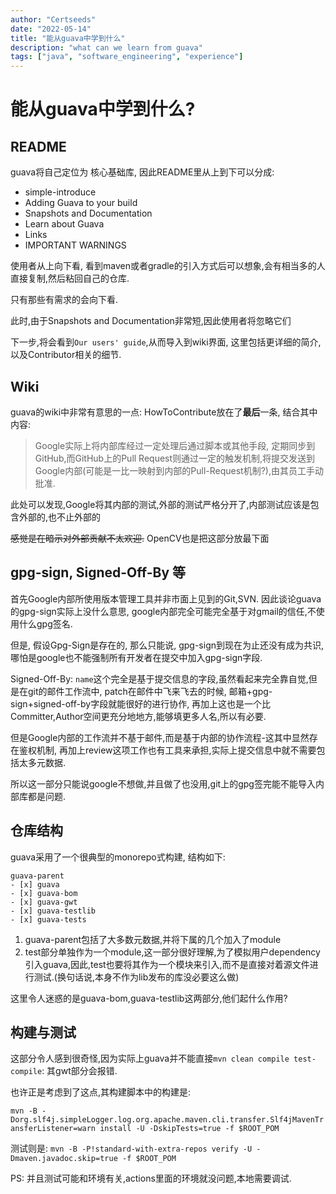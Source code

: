 ```yaml
---
author: "Certseeds"
date: "2022-05-14"
title: "能从guava中学到什么"
description: "what can we learn from guava"
tags: ["java", "software_engineering", "experience"]
---
```



# 能从guava中学到什么?

## README

guava将自己定位为 核心基础库, 因此README里从上到下可以分成:

+ simple-introduce
+ Adding Guava to your build
+ Snapshots and Documentation
+ Learn about Guava
+ Links
+ IMPORTANT WARNINGS

使用者从上向下看, 看到maven或者gradle的引入方式后可以想象,会有相当多的人直接复制,然后粘回自己的仓库.

只有那些有需求的会向下看.

此时,由于Snapshots and Documentation非常短,因此使用者将忽略它们

下一步,将会看到`Our users' guide`,从而导入到wiki界面, 这里包括更详细的简介,以及Contributor相关的细节.

## Wiki

guava的wiki中非常有意思的一点: HowToContribute放在了**最后**一条, 结合其中内容:

> Google实际上将内部库经过一定处理后通过脚本或其他手段, 定期同步到GitHub,而GitHub上的Pull Request则通过一定的触发机制,将提交发送到Google内部(可能是一比一映射到内部的Pull-Request机制?),由其员工手动批准.

此处可以发现,Google将其内部的测试,外部的测试严格分开了,内部测试应该是包含外部的,也不止外部的

~~感觉是在暗示对外部贡献不太欢迎.~~ OpenCV也是把这部分放最下面

## gpg-sign, Signed-Off-By 等

首先Google内部所使用版本管理工具并非市面上见到的Git,SVN. 因此谈论guava的gpg-sign实际上没什么意思, google内部完全可能完全基于对gmail的信任,不使用什么gpg签名.

但是, 假设Gpg-Sign是存在的, 那么只能说, gpg-sign到现在为止还没有成为共识,哪怕是google也不能强制所有开发者在提交中加入gpg-sign字段.

Signed-Off-By: `name`这个完全是基于提交信息的字段,虽然看起来完全靠自觉,但是在git的邮件工作流中, patch在邮件中飞来飞去的时候, 邮箱+gpg-sign+signed-off-by字段就能很好的进行协作, 再加上这也是一个比Committer,Author空间更充分地地方,能够填更多人名,所以有必要.

但是Google内部的工作流并不基于邮件,而是基于内部的协作流程-这其中显然存在鉴权机制, 再加上review这项工作也有工具来承担,实际上提交信息中就不需要包括太多元数据.

所以这一部分只能说google不想做,并且做了也没用,git上的gpg签完能不能导入内部库都是问题.

## 仓库结构

guava采用了一个很典型的monorepo式构建,
结构如下:

``` log
guava-parent
- [x] guava
- [x] guava-bom
- [x] guava-gwt
- [x] guava-testlib
- [x] guava-tests
```

1. guava-parent包括了大多数元数据,并将下属的几个加入了module
2. test部分单独作为一个module,这一部分很好理解,为了模拟用户dependency引入guava,因此,test也要将其作为一个模块来引入,而不是直接对着源文件进行测试.(换句话说,本身不作为lib发布的库没必要这么做)

这里令人迷惑的是guava-bom,guava-testlib这两部分,他们起什么作用?

## 构建与测试

这部分令人感到很奇怪,因为实际上guava并不能直接`mvn clean compile test-compile`: 其gwt部分会报错.

也许正是考虑到了这点,其构建脚本中的构建是:

`mvn -B -Dorg.slf4j.simpleLogger.log.org.apache.maven.cli.transfer.Slf4jMavenTransferListener=warn install -U -DskipTests=true -f $ROOT_POM`

测试则是: `mvn -B -P!standard-with-extra-repos verify -U -Dmaven.javadoc.skip=true -f $ROOT_POM`

PS: 并且测试可能和环境有关,actions里面的环境就没问题,本地需要调试.
